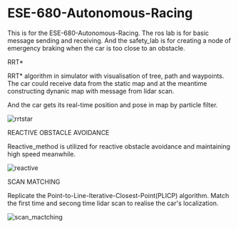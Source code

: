 # ESE-680-Autonomous-Racing
This is for the ESE-680-Autonomous-Racing. The ros lab is for basic message sending and receiving. And the safety_lab is for 
creating a node of emergency braking when the car is too close to an obstacle.

RRT*

RRT* algorithm in simulator with visualisation of tree, path and waypoints. The car could receive data from the static map and 
at the meantime constructing dynanic map with message from lidar scan. 

And the car gets its real-time position and pose in map by particle filter.

![rrtstar](https://user-images.githubusercontent.com/53478662/69003023-d946d200-08c8-11ea-9764-556d413e2d41.gif)

REACTIVE OBSTACLE AVOIDANCE

Reactive_method is utilized for reactive obstacle avoidance and maintaining high speed meanwhile. 

![reactive](https://user-images.githubusercontent.com/53478662/69002994-78b79500-08c8-11ea-8eb8-2853db54a6e4.gif)

SCAN MATCHING

Replicate the Point-to-Line-Iterative-Closest-Point(PLICP) algorithm. Match the first time and secong time lidar scan to 
realise the car's localization.

![scan_mactching](https://user-images.githubusercontent.com/53478662/69003358-2bd6bd00-08ce-11ea-8d81-60701f0f48a2.gif)









